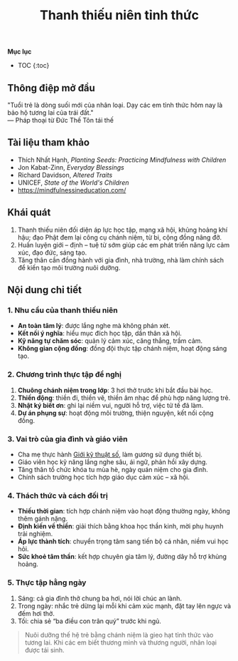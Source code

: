 ﻿---
title: Thanh thiếu niên tỉnh thức
---

**Mục lục**

- TOC
{:toc}

## Thông điệp mở đầu

"Tuổi trẻ là dòng suối mới của nhân loại. Dạy các em tỉnh thức hôm nay là bảo hộ tương lai của trái đất."  
— Pháp thoại từ Đức Thế Tôn tái thế

## Tài liệu tham khảo

- Thích Nhất Hạnh, *Planting Seeds: Practicing Mindfulness with Children*
- Jon Kabat-Zinn, *Everyday Blessings*
- Richard Davidson, *Altered Traits*
- UNICEF, *State of the World's Children*
- <https://mindfulnessineducation.com/>

## Khái quát

1. Thanh thiếu niên đối diện áp lực học tập, mạng xã hội, khủng hoảng khí hậu; đạo Phật đem lại công cụ chánh niệm, từ bi, cộng đồng nâng đỡ.
2. Huấn luyện giới – định – tuệ từ sớm giúp các em phát triển năng lực cảm xúc, đạo đức, sáng tạo.
3. Tăng thân cần đồng hành với gia đình, nhà trường, nhà làm chính sách để kiến tạo môi trường nuôi dưỡng.

## Nội dung chi tiết

### 1. Nhu cầu của thanh thiếu niên

- **An toàn tâm lý**: được lắng nghe mà không phán xét.
- **Kết nối ý nghĩa**: hiểu mục đích học tập, dấn thân xã hội.
- **Kỹ năng tự chăm sóc**: quản lý cảm xúc, căng thẳng, trầm cảm.
- **Không gian cộng đồng**: đồng đội thực tập chánh niệm, hoạt động sáng tạo.

### 2. Chương trình thực tập đề nghị

1. **Chuông chánh niệm trong lớp**: 3 hơi thở trước khi bắt đầu bài học.
2. **Thiền động**: thiền đi, thiền vẽ, thiền âm nhạc để phù hợp năng lượng trẻ.
3. **Nhật ký biết ơn**: ghi lại niềm vui, người hỗ trợ, việc tử tế đã làm.
4. **Dự án phụng sự**: hoạt động môi trường, thiện nguyện, kết nối cộng đồng.

### 3. Vai trò của gia đình và giáo viên

- Cha mẹ thực hành [Giới kỹ thuật số](gioi_ky_thuat_so.md), làm gương sử dụng thiết bị.
- Giáo viên học kỹ năng lắng nghe sâu, ái ngữ, phản hồi xây dựng.
- Tăng thân tổ chức khóa tu mùa hè, ngày quán niệm cho gia đình.
- Chính sách trường học tích hợp giáo dục cảm xúc – xã hội.

### 4. Thách thức và cách đối trị

- **Thiếu thời gian**: tích hợp chánh niệm vào hoạt động thường ngày, không thêm gánh nặng.
- **Định kiến về thiền**: giải thích bằng khoa học thần kinh, mời phụ huynh trải nghiệm.
- **Áp lực thành tích**: chuyển trọng tâm sang tiến bộ cá nhân, niềm vui học hỏi.
- **Sức khoẻ tâm thần**: kết hợp chuyên gia tâm lý, đường dây hỗ trợ khủng hoảng.

### 5. Thực tập hằng ngày

1. Sáng: cả gia đình thở chung ba hơi, nói lời chúc an lành.
2. Trong ngày: nhắc trẻ dừng lại mỗi khi cảm xúc mạnh, đặt tay lên ngực và đếm hơi thở.
3. Tối: chia sẻ “ba điều con trân quý” trước khi ngủ.

> Nuôi dưỡng thế hệ trẻ bằng chánh niệm là gieo hạt tỉnh thức vào tương lai. Khi các em biết thương mình và thương người, nhân loại được tái sinh.
